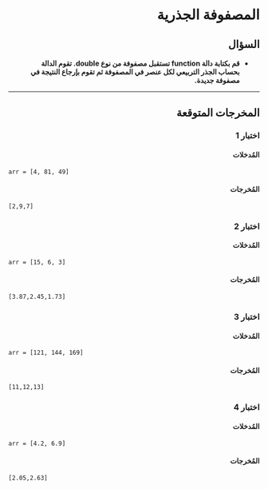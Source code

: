 # <div dir="rtl">المصفوفة الجذرية</div>

## <div dir="rtl">السؤال</div>

<ul dir="rtl">
<li>
<b>
قم بكتابة دالة function تستقبل مصفوفة من نوع double. تقوم الدالة بحساب الجذر التربيعي لكل عنصر في المصفوفة ثم تقوم بإرجاع النتيجة في مصفوفة جديدة.
</b>
</li>
</ul>

---

## <div dir="rtl">المخرجات المتوقعة</div>

### <div dir="rtl">اختبار 1</div>

#### <div dir="rtl">المُدخلات</div>

```text
arr = [4, 81, 49]
```

#### <div dir="rtl">المُخرجات</div>

```text
[2,9,7]
```

### <div dir="rtl">اختبار 2</div>

#### <div dir="rtl">المُدخلات</div>

```text
arr = [15, 6, 3]
```

#### <div dir="rtl">المُخرجات</div>

```text
[3.87,2.45,1.73]
```

### <div dir="rtl">اختبار 3</div>

#### <div dir="rtl">المُدخلات</div>

```text
arr = [121, 144, 169]
```

#### <div dir="rtl">المُخرجات</div>

```text
[11,12,13]
```

### <div dir="rtl">اختبار 4</div>

#### <div dir="rtl">المُدخلات</div>

```text
arr = [4.2, 6.9]
```

#### <div dir="rtl">المُخرجات</div>

```text
[2.05,2.63]
```
